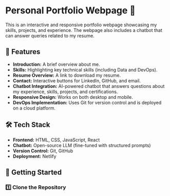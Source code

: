 # Personal Portfolio Webpage 🚀

This is an interactive and responsive portfolio webpage showcasing my skills, projects, and experience. The webpage also includes a chatbot that can answer queries related to my resume.

## 🌟 Features
- **Introduction:** A brief overview about me.
- **Skills:** Highlighting key technical skills (including Data and DevOps).
- **Resume Overview:** A link to download my resume.
- **Contact:** Interactive buttons for LinkedIn, GitHub, and email.
- **Chatbot Integration:** AI-powered chatbot that answers questions about my experience, skills, projects, and certifications.
- **Responsive Design:** Works on both desktop and mobile.
- **DevOps Implementation:** Uses Git for version control and is deployed on a cloud platform.

## 🛠 Tech Stack
- **Frontend:** HTML, CSS, JavaScript, React
- **Chatbot:** Open-source LLM (fine-tuned with structured prompts)
- **Version Control:** Git, GitHub
- **Deployment:** Netlify

## 🚀 Getting Started
### 1️⃣ Clone the Repository
```sh

